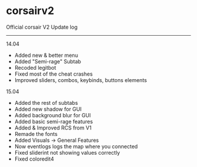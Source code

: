 # corsairv2
Official corsair V2 Update log

------------------------------
14.04
                                  
- Added new & better menu
- Added "Semi-rage" Subtab
- Recoded legitbot 
- Fixed most of the cheat crashes
- Improved sliders, combos, keybinds, buttons elements
                               
                                                    
15.04

- Added the rest of subtabs 
- Added new shadow for GUI
- Added background blur for GUI
- Added basic semi-rage features 
- Added & Improved RCS from V1 
- Remade the fonts 
- Added Visuals -> General Features
- Now eventlogs logs the map where you connected
- Fixed sliderint not showing values correctly 
- Fixed coloredit4
